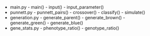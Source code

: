 - main.py
        - main()
        - input()
        - input_parameter()
- punnett.py
        - punnett_pairs()
        - crossover()
        - classify()
        - simulate()
- generation.py
        - generate_parent()
        - generate_brown()
        - generate_green()
        - generate_blue()
- gene_stats.py
        - phenotype_ratio()
        - genotype_ratio()
